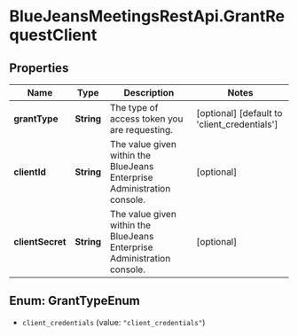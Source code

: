 # BlueJeansMeetingsRestApi.GrantRequestClient

## Properties
Name | Type | Description | Notes
------------ | ------------- | ------------- | -------------
**grantType** | **String** | The type of access token you are requesting. | [optional] [default to &#39;client_credentials&#39;]
**clientId** | **String** | The value given within the BlueJeans Enterprise Administration console. | [optional] 
**clientSecret** | **String** | The value given within the BlueJeans Enterprise Administration console. | [optional] 


<a name="GrantTypeEnum"></a>
## Enum: GrantTypeEnum


* `client_credentials` (value: `"client_credentials"`)




